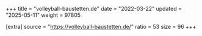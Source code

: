 +++
title = "volleyball-baustetten.de"
date = "2022-03-22"
updated = "2025-05-11"
weight = 97805

[extra]
source = "https://volleyball-baustetten.de/"
ratio = 53
size = 96
+++
